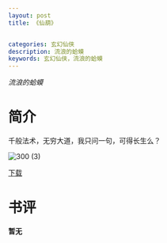 ```yaml
---
layout: post
title: 《仙葫》


categories: 玄幻仙侠
description: 流浪的蛤蟆
keywords: 玄幻仙侠，流浪的蛤蟆
---
```


*流浪的蛤蟆*

# 简介

千般法术，无穷大道，我只问一句，可得长生么？

![300 (3)](http://tva2.sinaimg.cn/large/008dGP0Fgy1gu2sbxiwzlj308c0b43yo.jpg)

[下载](https://link.jscdn.cn/1drv/aHR0cHM6Ly8xZHJ2Lm1zL3QvcyFBaGU2R2dNWmVFb2poU1B2N3ZqdG16T21mbVIt.txt)

# 书评
**暂无**